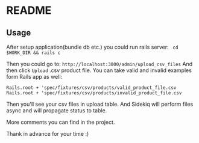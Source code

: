 # README
## Usage

After setup application(bundle db etc.) you could run rails server:
` cd $WORK_DIR && rails c`

Then you could go to:
```http://localhost:3000/admin/upload_csv_files```
And then click `Upload` .csv product file.
You can take valid and invalid examples form Rails app as well:
```
Rails.root + 'spec/fixtures/csv/products/valid_product_file.csv
Rails.root + 'spec/fixtures/csv/products/invalid_product_file.csv
```
Then you'll see your csv files in upload table. 
And Sidekiq will perform files async and will propagate status to table.

More comments you can find in the project.

Thank in advance for your time :)
